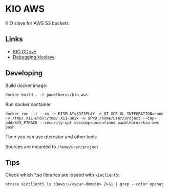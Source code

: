 # KIO AWS

KIO slave for AWS S3 buckets

## Links

* [KIO GDrive](https://github.com/KDE/kio-gdrive)
* [Debugging kioslave](https://community.kde.org/Guidelines_and_HOWTOs/Debugging/Debugging_IOSlaves)

## Developing

Build docker image:
```
docker build . -t pawelkorus/kio-aws
```

Run docker container
```
docker run -it --rm -e DISPLAY=$DISPLAY -e QT_XCB_GL_INTEGRATION=none -v /tmp/.X11-unix:/tmp/.X11-unix -v $PWD:/home/user/project --cap-add=SYS_PTRACE --security-opt seccomp=unconfined pawelkorus/kio-aws bash
```

Then you can use qtcreator and other tools.

Sources are mounted to `/home/user/project`

## Tips

Check which *.so libraries are loaded with `kioclient5`:
```
strace kioclient5 ls s3aws://<your-domain> 2>&1 | grep --color openat
```
